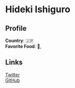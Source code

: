 # Hideki Ishiguro

## Profile

**Country**: 🇯🇵  
**Favorite Food**: 🍖, 

## Links

[Twitter](https://twitter.com/hideckies)  
[GitHub](https://github.com/hideckies)